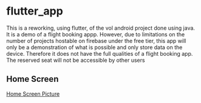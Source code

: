 # flutter_app

This is a reworking, using flutter, of the vol android project done using java. It is a demo of a flight booking appp.
However, due to limitations on the number of projects hostable on firebase under the free tier,
this app will only be a demonstration of what is possible and only store data on the device.
Therefore it does not have the full qualities of a flight booking app. The reserved seat will not be
accessible by other users

## Home Screen
[Home Screen Picture](https://github.com/mboyamike/vol_flutter/blob/master/Screenshot_1605688539.png)
